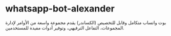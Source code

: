 # whatsapp-bot-alexander
بوت واتساب متكامل وقابل للتخصيص (الكساندر) يقدم مجموعة واسعة من الأوامر لإدارة المجموعات، التفاعل الترفيهي، وتوفير أدوات مفيدة للمستخدمين.
